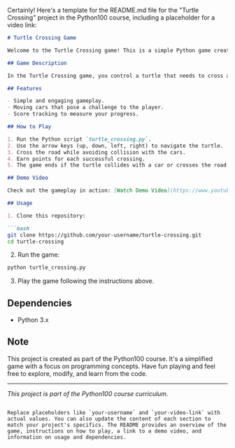 Certainly! Here's a template for the README.md file for the "Turtle Crossing" project in the Python100 course, including a placeholder for a video link:

```markdown
# Turtle Crossing Game

Welcome to the Turtle Crossing game! This is a simple Python game created as part of the Python100 course.

## Game Description

In the Turtle Crossing game, you control a turtle that needs to cross a busy road to reach the other side. Your goal is to navigate the turtle across the road while avoiding the moving cars. Use the arrow keys to move the turtle and earn points for successfully crossing.

## Features

- Simple and engaging gameplay.
- Moving cars that pose a challenge to the player.
- Score tracking to measure your progress.

## How to Play

1. Run the Python script `turtle_crossing.py`.
2. Use the arrow keys (up, down, left, right) to navigate the turtle.
3. Cross the road while avoiding collision with the cars.
4. Earn points for each successful crossing.
5. The game ends if the turtle collides with a car or crosses the road successfully multiple times.

## Demo Video

Check out the gameplay in action: [Watch Demo Video](https://www.youtube.com/watch?v=your-video-link)

## Usage

1. Clone this repository:

```bash
git clone https://github.com/your-username/turtle-crossing.git
cd turtle-crossing
```

2. Run the game:

```bash
python turtle_crossing.py
```

3. Play the game following the instructions above.

## Dependencies

- Python 3.x

## Note

This project is created as part of the Python100 course. It's a simplified game with a focus on programming concepts. Have fun playing and feel free to explore, modify, and learn from the code.

---

*This project is part of the Python100 course curriculum.*
```

Replace placeholders like `your-username` and `your-video-link` with actual values. You can also update the content of each section to match your project's specifics. The README provides an overview of the game, instructions on how to play, a link to a demo video, and information on usage and dependencies.